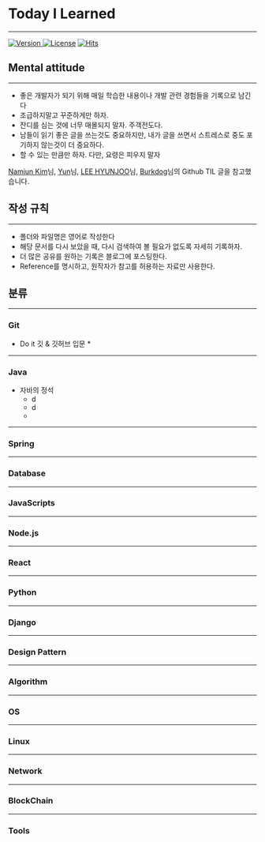 # Today I Learned

---

[![Version](https://img.shields.io/badge/version-2022.07.05-red.svg) ](CHANGELOG)[![License](https://img.shields.io/github/license/mashape/apistatus.svg)](./LICENSE)  [![Hits](https://hits.seeyoufarm.com/api/count/incr/badge.svg?url=https://github.com/sonsu00/TIL)](https://hits.seeyoufarm.com/)



## Mental attitude

---
* 좋은 개발자가 되기 위해 매일 학습한 내용이나 개발 관련 경험들을 기록으로 남긴다
* 조급하지말고 꾸준하게만 하자. 
* 잔디를 심는 것에 너무 매몰되지 말자. 주객전도다.
* 남들이 읽기 좋은 글을 쓰는것도 중요하지만, 내가 글을 쓰면서 스트레스로 중도 포기하지 않는것이 더 중요하다.
* 할 수 있는 만큼만 하자. 다만, 요령은 피우지 말자

[Namjun Kim](https://github.com/namjunemy)님, [Yun](https://github.com/cheese10yun)님, [LEE HYUNJOO](https://github.com/)님, [Burkdog](https://github.com/ksu3101)님의 Github TIL 글을 참고했습니다.



## 작성 규칙

---
* 폴더와 파일명은 영어로 작성한다
* 해당 문서를 다시 보았을 때, 다시 검색하여 볼 필요가 없도록 자세히 기록하자. 
* 더 많은 공유를 원하는 기록은 블로그에 포스팅한다. 
* Reference를 명시하고, 원작자가 참고를 허용하는 자료만 사용한다. 


## 분류

---
### Git
* Do it 깃 & 깃허브 입문
  * 

---
### Java
* 자바의 정석
    * d
    * d
    * 

---
### Spring

---
### Database

---
### JavaScripts

---
### Node.js

---
### React

---
### Python

---
### Django

---
### Design Pattern

---
### Algorithm

---
### OS

---
### Linux

---
### Network

---
### BlockChain

---
### Tools